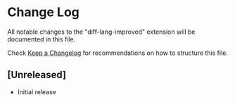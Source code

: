 # Change Log

All notable changes to the "diff-lang-improved" extension will be documented in this file.

Check [Keep a Changelog](http://keepachangelog.com/) for recommendations on how to structure this file.

## [Unreleased]

- Initial release